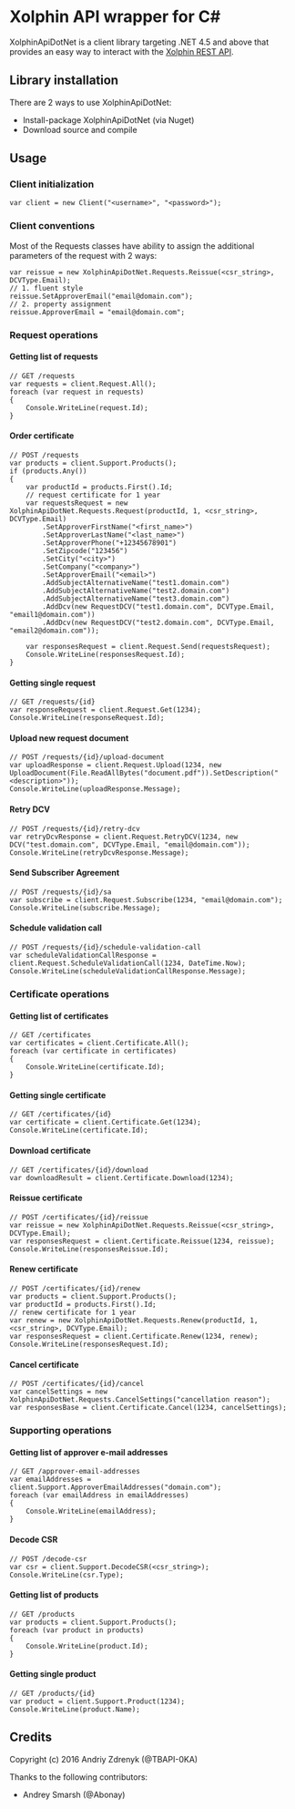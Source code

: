 # Xolphin API wrapper for C&#35;
XolphinApiDotNet is a client library targeting .NET 4.5 and above that provides an easy way to interact with the [Xolphin REST API](https://api.xolphin.com/docs/v1#/).
## Library installation
There are 2 ways to use XolphinApiDotNet:
- Install-package XolphinApiDotNet (via Nuget)
- Download source and compile

## Usage
### Client initialization
```
var client = new Client("<username>", "<password>");
```
### Client conventions
Most of the Requests classes have ability to assign the additional parameters of the request with 2 ways:
```
var reissue = new XolphinApiDotNet.Requests.Reissue(<csr_string>, DCVType.Email);
// 1. fluent style
reissue.SetApproverEmail("email@domain.com");
// 2. property assignment
reissue.ApproverEmail = "email@domain.com";
```

### Request operations
#### Getting list of requests
```
// GET /requests
var requests = client.Request.All();
foreach (var request in requests)
{
    Console.WriteLine(request.Id);
}
```
#### Order certificate
```
// POST /requests
var products = client.Support.Products();
if (products.Any())
{
    var productId = products.First().Id;
    // request certificate for 1 year
    var requestsRequest = new XolphinApiDotNet.Requests.Request(productId, 1, <csr_string>, DCVType.Email)
        .SetApproverFirstName("<first_name>")
        .SetApproverLastName("<last_name>")
        .SetApproverPhone("+12345678901")
        .SetZipcode("123456")
        .SetСity("<city>")
        .SetCompany("<company>")
        .SetApproverEmail("<email>")
        .AddSubjectAlternativeName("test1.domain.com")
        .AddSubjectAlternativeName("test2.domain.com")
        .AddSubjectAlternativeName("test3.domain.com")
        .AddDcv(new RequestDCV("test1.domain.com", DCVType.Email, "email1@domain.com"))
        .AddDcv(new RequestDCV("test2.domain.com", DCVType.Email, "email2@domain.com"));

    var responsesRequest = client.Request.Send(requestsRequest);
    Console.WriteLine(responsesRequest.Id);
}
```
#### Getting single request
```
// GET /requests/{id}
var responseRequest = client.Request.Get(1234);
Console.WriteLine(responseRequest.Id);
```
#### Upload new request document
```
// POST /requests/{id}/upload-document
var uploadResponse = client.Request.Upload(1234, new UploadDocument(File.ReadAllBytes("document.pdf")).SetDescription("<description>"));
Console.WriteLine(uploadResponse.Message);
```
#### Retry DCV
```
// POST /requests/{id}/retry-dcv
var retryDcvResponse = client.Request.RetryDCV(1234, new DCV("test.domain.com", DCVType.Email, "email@domain.com"));
Console.WriteLine(retryDcvResponse.Message);
```
#### Send Subscriber Agreement
```
// POST /requests/{id}/sa
var subscribe = client.Request.Subscribe(1234, "email@domain.com");
Console.WriteLine(subscribe.Message);
```
#### Schedule validation call
```
// POST /requests/{id}/schedule-validation-call
var scheduleValidationCallResponse = client.Request.ScheduleValidationCall(1234, DateTime.Now);
Console.WriteLine(scheduleValidationCallResponse.Message);
```
### Certificate operations
#### Getting list of certificates
```
// GET /certificates
var certificates = client.Certificate.All();
foreach (var certificate in certificates)
{
    Console.WriteLine(certificate.Id);
}
```
#### Getting single certificate
```
// GET /certificates/{id}
var certificate = client.Certificate.Get(1234);
Console.WriteLine(certificate.Id);
```
#### Download certificate
```
// GET /certificates/{id}/download
var downloadResult = client.Certificate.Download(1234);
```
#### Reissue certificate
```
// POST /certificates/{id}/reissue
var reissue = new XolphinApiDotNet.Requests.Reissue(<csr_string>, DCVType.Email);
var responsesRequest = client.Certificate.Reissue(1234, reissue);
Console.WriteLine(responsesReissue.Id);
```
#### Renew certificate
```
// POST /certificates/{id}/renew
var products = client.Support.Products();
var productId = products.First().Id;
// renew certificate for 1 year
var renew = new XolphinApiDotNet.Requests.Renew(productId, 1, <csr_string>, DCVType.Email);
var responsesRequest = client.Certificate.Renew(1234, renew);
Console.WriteLine(responsesRequest.Id);
```
#### Cancel certificate
```
// POST /certificates/{id}/cancel
var cancelSettings = new XolphinApiDotNet.Requests.CancelSettings("cancellation reason");
var responsesBase = client.Certificate.Cancel(1234, cancelSettings);
```
### Supporting operations
#### Getting list of approver e-mail addresses
```
// GET /approver-email-addresses
var emailAddresses = client.Support.ApproverEmailAddresses("domain.com");
foreach (var emailAddress in emailAddresses)
{
    Console.WriteLine(emailAddress);
}
```
#### Decode CSR
```
// POST /decode-csr
var csr = client.Support.DecodeCSR(<csr_string>);
Console.WriteLine(csr.Type);
```
#### Getting list of  products
```
// GET /products
var products = client.Support.Products();
foreach (var product in products)
{
    Console.WriteLine(product.Id);
}
```
#### Getting single product
```
// GET /products/{id}
var product = client.Support.Product(1234);
Console.WriteLine(product.Name);
```
## Credits
Copyright (c) 2016 Andriy Zdrenyk (@TBAPI-0KA)

Thanks to the following contributors:
- Andrey Smarsh (@Abonay)
